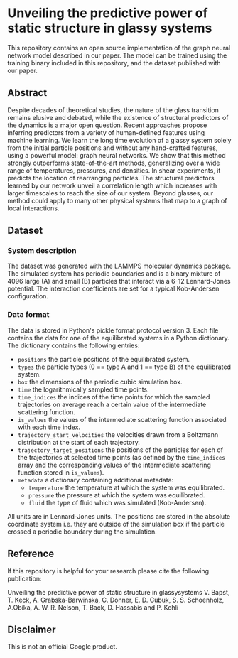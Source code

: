 # Unveiling the predictive power of static structure in glassy systems

This repository contains an open source implementation of the graph neural
network model described in our paper.
The model can be trained using the training binary included in this repository,
and the dataset published with our paper.


## Abstract

Despite decades of theoretical studies, the nature of the glass transition
remains elusive and debated, while the existence of structural predictors of the
dynamics is a major open question. Recent approaches propose inferring
predictors from a variety of human-defined features using machine learning.
We learn the long time evolution of a glassy system solely from the initial
particle positions and without any hand-crafted features, using a powerful
model: graph neural networks. We show that this method strongly outperforms
state-of-the-art methods, generalizing over a wide range of temperatures,
pressures, and densities. In shear experiments, it predicts the location of
rearranging particles. The structural predictors learned by our network unveil a
correlation length which increases with larger timescales to reach the size of
our system. Beyond glasses, our method could apply to many other physical
systems that map to a graph of local interactions.


## Dataset

### System description

The dataset was generated with the LAMMPS molecular dynamics package.
The simulated system has periodic boundaries and is a binary mixture of 4096
large (A) and small (B) particles that interact via a 6-12 Lennard-Jones
potential.
The interaction coefficients are set for a typical Kob-Andersen configuration.

### Data format

The data is stored in Python's pickle format protocol version 3.
Each file contains the data for one of the equilibrated systems in a Python
dictionary. The dictionary contains the following entries:

  - `positions` the particle positions of the equilibrated system.
  - `types` the particle types (0 == type A and 1 == type B) of the equilibrated
     system.
  - `box` the dimensions of the periodic cubic simulation box.
  - `time` the logarithmically sampled time points.
  - `time_indices` the indices of the time points for which the sampled
     trajectories on average reach a certain value of the intermediate
     scattering function.
  - `is_values` the values of the intermediate scattering function associated
     with each time index.
  - `trajectory_start_velocities` the velocities drawn from a Boltzmann
     distribution at the start of each trajectory.
  - `trajectory_target_positions` the positions of the particles for each of
     the trajectories at selected time points (as defined by the `time_indices`
     array and the corresponding values of the intermediate scattering function
     stored in `is_values`).
  - `metadata` a dictionary containing additional metadata:
    - `temperature` the temperature at which the system was equilibrated.
    - `pressure` the pressure at which the system was equilibrated.
    - `fluid` the type of fluid which was simulated (Kob-Andersen).

All units are in Lennard-Jones units. The positions are stored in the absolute
coordinate system i.e. they are outside of the simulation box if the particle
crossed a periodic boundary during the simulation.


## Reference

If this repository is helpful for your research please cite the following
publication:

Unveiling the predictive power of static structure in glassysystems
V. Bapst, T. Keck, A. Grabska-Barwinska, C. Donner, E. D. Cubuk,
S. S. Schoenholz, A.Obika, A. W. R. Nelson, T. Back, D. Hassabis and P. Kohli


## Disclaimer
This is not an official Google product.

